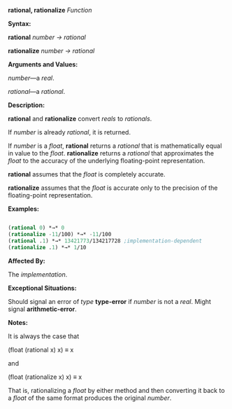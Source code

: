 **rational, rationalize** *Function* 



**Syntax:** 



**rational** *number → rational* 



**rationalize** *number → rational* 



**Arguments and Values:** 



*number*—a *real*. 



*rational*—a *rational*. 



**Description:** 



**rational** and **rationalize** convert *reals* to *rationals*. 



If *number* is already *rational*, it is returned. 



If *number* is a *float*, **rational** returns a *rational* that is mathematically equal in value to the *float*. **rationalize** returns a *rational* that approximates the *float* to the accuracy of the underlying floating-point representation. 



**rational** assumes that the *float* is completely accurate. 



**rationalize** assumes that the *float* is accurate only to the precision of the floating-point representation. 



**Examples:**
```lisp

(rational 0) *→* 0 
(rationalize -11/100) *→* -11/100 
(rational .1) *→* 13421773/134217728 ;implementation-dependent 
(rationalize .1) *→* 1/10 

```
**Affected By:** 



The *implementation*. 



**Exceptional Situations:** 



Should signal an error of *type* **type-error** if *number* is not a *real*. Might signal **arithmetic-error**. 



 



 



**Notes:** 



It is always the case that 



(float (rational x) x) *≡* x 



and 



(float (rationalize x) x) *≡* x 



That is, rationalizing a *float* by either method and then converting it back to a *float* of the same format produces the original *number*. 



